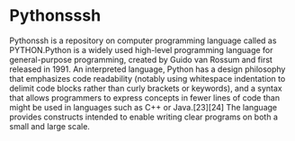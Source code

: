 # Pythonsssh
Pythonssh is a repository on computer programming language called as PYTHON.Python is a widely used high-level programming language for general-purpose programming, created by Guido van Rossum and first released in 1991. An interpreted language, Python has a design philosophy that emphasizes code readability (notably using whitespace indentation to delimit code blocks rather than curly brackets or keywords), and a syntax that allows programmers to express concepts in fewer lines of code than might be used in languages such as C++ or Java.[23][24] The language provides constructs intended to enable writing clear programs on both a small and large scale.
